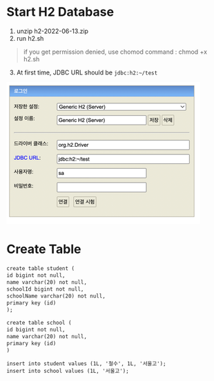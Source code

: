 
# Start H2 Database
1. unzip h2-2022-06-13.zip
2. run h2.sh
 > if you get permission denied, use chomod command : chmod +x h2.sh
3. At first time, JDBC URL should be `jdbc:h2:~/test`

![img.png](img.png)

# Create Table

```
create table student (
id bigint not null,
name varchar(20) not null,
schoolId bigint not null,
schoolName varchar(20) not null,
primary key (id)
);
```

```
create table school (
id bigint not null,
name varchar(20) not null,
primary key (id)
)
```

```
insert into student values (1L, '철수', 1L, '서울고');
insert into school values (1L, '서울고');
```
